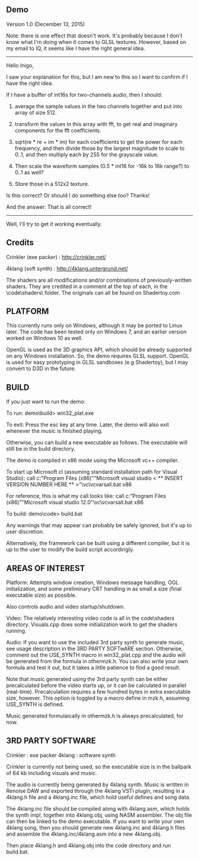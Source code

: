 Demo
----

Version 1.0 (December 13, 2015)

Note: there is one effect that doesn't work.  It's probably because I don't know
what I'm doing when it comes to GLSL textures. However, based on my email to IQ, 
it seems like I have the right general idea.

*****

Hello Inigo, 

I saw your explanation for this, but I am new to this so I want to confirm if I have the right idea.

If I have a buffer of int16s for two-channels audio, then I should:

1)  average the sample values in the two channels together and put into array of size 512.

2)  transform the values in this array with fft, to get real and imaginary components for the fft coefficients.

3)  sqrt(re * re + im * im) for each coefficients to get the power for each frequency, and then divide those by the largest magnitude to scale to 0..1, and then multiply each by 255 for the grayscale value. 

4) Then scale the waveform samples (0.5 * int16 for -16k to 16k range?) to 0..1 as well?

5) Store those in a 512x2 texture.

Is this correct?  Or should I do something else too?
Thanks!

And the answer: That is all correct!

*****

Well, I'll try to get it working eventually.


Credits
------- 
Crinkler (exe packer) : http://crinkler.net/

4klang (soft synth) : http://4klang.untergrund.net/

The shaders are all modifications and/or combinations of previously-written shaders.
They are credited in a comment at the top of each, in the \code\shaders\ folder.
The originals can all be found on Shadertoy.com


PLATFORM
--------
This currently runs only on Windows,
although it may be ported to Linux later.  The code
has been tested only on Windows 7, and an earlier version
worked on Windows 10 as well.

OpenGL is used as the 3D graphics API, which should be
already supported on any Windows installation.  So, the demo 
requires GLSL support.  OpenGL is used for
easy prototyping in GLSL sandboxes (e.g Shadertoy), but 
I may convert to D3D in the future.


BUILD
-----
If you just want to run the demo:

To run:
demo\build> win32_plat.exe

To exit:
Press the esc key at any time.  Later, the demo will
also exit whenever the music is finished playing.

Otherwise, you can build a new executable as follows.
The executable will still be in the build directory.

The demo is compiled in x86 mode using the
Microsoft vc++ compiler.

To start up Microsoft cl (assuming standard installation path for Visual Studio):
call c:\"Program Files (x86)"\"Microsoft visual studio < ** INSERT VERSION NUMBER HERE ** >"\vc\vcvarsall.bat x86

For reference, this is what my call looks like:
call c:\"Program Files (x86)"\"Microsoft visual studio 12.0"\vc\vcvarsall.bat x86

To build:
demo\code> build.bat

Any warnings that may appear can probably be safely
ignored, but it's up to user discretion.

Alternatively, the framework can be built using a 
different compiler, but it is up to the user to modify
the build script accordingly.



AREAS OF INTEREST
-----------------
Platform:
Attempts window creation, Windows message handling, OGL
initialization, and some preliminary CRT handling in as
small a size (final executable size) as possible.  

Also controls audio and video startup/shutdown.

Video:
The relatively interesting video code is all in the code\shaders
directory.  Visuals.cpp does some initialization work
to get the shaders running.

Audio:
If you want to use the included 3rd party synth to generate
music, see usage description in the 3RD PARTY SOFTwARE section.
Otherwise, comment out the USE_SYNTH macro in win32_plat.cpp
and the audio will be generated from the formula in othermzk.h.
You can also write your own formula and test it out, but it takes
a little patience to find a good result. 

Note that music generated using the 3rd party synth can be either
precalculated before the video starts up, or it can be calculated
in parallel (real-time).  Precalculation requires a few hundred
bytes in extra executable size, however.  This option is toggled
by a macro define in mzk.h, assuming USE_SYNTH is defined. 

Music generated formulaically in othermzk.h is always precalculated, 
for now.

3RD PARTY SOFTWARE
----------------------------------------
Crinkler : exe packer 
4klang   : software synth

Crinkler is currently not being used, so the executable
size is in the ballpark of 64 kb including visuals and music.


The audio is currently being generated by 4klang synth.
Music is written in Renoise DAW and exported through the 
4klang VSTi plugin, resulting in a 4klang.h file and a 
4klang.inc file, which hold useful defines and song data.

The 4klang.inc file should be compiled along with 4klang.asm,
which holds the synth impl, together into 4klang.obj, using
NASM assembler. The obj file can then be linked to the 
demo executable.  If you want to write your own 4klang song,
then you should generate new 4klang.inc and 4klang.h files
and assemble the 4klang.inc/4klang.asm into a new 4klang.obj.

Then place 4klang.h and 4klang.obj into the code directory
and run build.bat.
